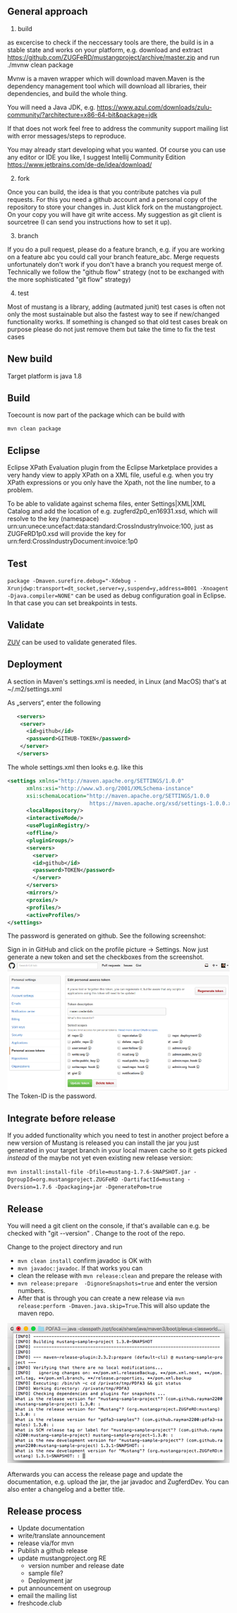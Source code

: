 
## General approach

1. build

as excercise to check if the neccessary tools are there, the build is in a stable state and works on your platform, e.g. download and extract https://github.com/ZUGFeRD/mustangproject/archive/master.zip and run ./mvnw clean package

Mvnw is a maven wrapper which will download maven.Maven is the dependency management tool which will download all libraries, their dependencies, and build the whole thing.

You will need a Java JDK, e.g. https://www.azul.com/downloads/zulu-community/?architecture=x86-64-bit&package=jdk

If that does not work feel free to address the community support mailing list with error messages/steps to reproduce.

You may already start developing what you wanted. Of course you can use any editor or IDE you like, I suggest Intellij Community Edition https://www.jetbrains.com/de-de/idea/download/


2. fork

Once you can build, the idea is that you contribute patches via pull requests. For this you need a github account and  a personal copy of the repository to store your changes in. Just klick fork on the mustangproject. On your copy you will have git write access. My suggestion as git client is sourcetree (I can send you instructions how to set it up).

3. branch

If you do a pull request, please do a feature branch, e.g. if you are working on a feature abc you could call your branch feature_abc. Merge requests unfortunately don't work if you don't have a branch you request merge of. Technically we follow the "github flow" strategy (not to be exchanged with the more sophisticated "git flow" strategy)

4. test

Most of mustang is a library, adding (autmated junit) test cases is often not only the most sustainable but also the fastest way to see if new/changed functionality works. If something is changed so that old test cases break on purpose please do not just remove them but take the time to fix the test cases



## New build

Target platform is java 1.8

## Build

Toecount is now part of the package which can be build with
```
mvn clean package
```

## Eclipse 

Eclipse XPath Evaluation plugin from the Eclipse Marketplace provides a very handy view to apply XPath on a XML file, useful e.g. when you try XPath expressions or you only have the Xpath, not the line number, to a problem.

To be able to validate against schema files, enter Settings|XML|XML Catalog and add the location of e.g.
zugferd2p0_en16931.xsd, which will resolve to the key (namespace)
urn:un:unece:uncefact:data:standard:CrossIndustryInvoice:100, just as ZUGFeRD1p0.xsd will provide the key for
urn:ferd:CrossIndustryDocument:invoice:1p0

## Test

`package -Dmaven.surefire.debug="-Xdebug -Xrunjdwp:transport=dt_socket,server=y,suspend=y,address=8001 -Xnoagent -Djava.compiler=NONE"`
can be used as debug configuration goal in Eclipse. In that case you can set breakpoints in tests.

## Validate

[ZUV](https://github.com/ZUGFeRD/ZUV/) can be used to validate generated files.

## Deployment

A section in Maven's settings.xml is needed, in Linux (and MacOS) that's at ~/.m2/settings.xml 

As „servers“, enter the following
```xml
   <servers> 
    <server> 
      <id>github</id> 
      <password>GITHUB-TOKEN</password> 
    </server> 
   </servers> 
```
The whole settings.xml then looks e.g. like this
```xml
<settings xmlns="http://maven.apache.org/SETTINGS/1.0.0"
      xmlns:xsi="http://www.w3.org/2001/XMLSchema-instance"
      xsi:schemaLocation="http://maven.apache.org/SETTINGS/1.0.0
                          https://maven.apache.org/xsd/settings-1.0.0.xsd">
      <localRepository/>
      <interactiveMode/>
      <usePluginRegistry/>
      <offline/>
      <pluginGroups/>
      <servers>
        <server> 
      	<id>github</id> 
      	<password>TOKEN</password> 
        </server> 
      </servers>
      <mirrors/>
      <proxies/>
      <profiles/>
      <activeProfiles/>
</settings>
```

The password is generated on github.
See the following screenshot:


Sign in in GitHub and click on the profile picture -> Settings. Now just generate a new token and set the checkboxes from the screenshot.
![screenshot](development_documentation_screenshot_github_settings.png "Screenshot Github Settings")
 The Token-ID is the password. 

## Integrate before release

If you added functionality which you need to test in another project before a new version of Mustang is released you can
install the jar you just generated in your target branch in your local maven cache so it gets picked *instead* of the
maybe not yet even existing new release version:

`mvn install:install-file -Dfile=mustang-1.7.6-SNAPSHOT.jar -DgroupId=org.mustangproject.ZUGFeRD -DartifactId=mustang -Dversion=1.7.6 -Dpackaging=jar -DgeneratePom=true`


## Release

You will need a git client on the console, if that's available can e.g. be checked with "git --version" . 
Change to the root of the repo.

Change to the project directory and run 
  * `mvn clean install` confirm javadoc is OK with
  * `mvn javadoc:javadoc`. If that works you can 
  * clean the release with `mvn release:clean` and prepare the release with
  * `mvn release:prepare  -DignoreSnapshots=true` and enter the version numbers. 
  * After that is through you can create a new release via `mvn release:perform -Dmaven.java.skip=True`.This will also update the maven repo. 
  
  ![screenshot](development_documentation_screenshot_release.png "Screenshot Release")
  

Afterwards you can access the release page and update the documentation, e.g. upload the jar, the jar javadoc and ZugferdDev. You can also enter a changelog and a better title. 


## Release process

  * Update documentation
  * write/translate announcement
  * release via/for mvn
  * Publish a github release
  * update mustangproject.org RE
    * version number and release date
    * sample file?
    * Deployment jar
  * put announcement on usegroup
  * email the mailing list
  * freshcode.club
 

